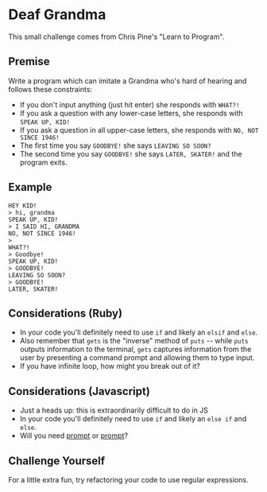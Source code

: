 # Deaf Grandma

This small challenge comes from Chris Pine's "Learn to Program".

## Premise

Write a program which can imitate a Grandma who's hard of hearing and follows
these constraints:

* If you don't input anything (just hit enter) she responds with `WHAT?!`
* If you ask a question with any lower-case letters, she responds with
`SPEAK UP, KID!`
* If you ask a question in all upper-case letters, she responds with
`NO, NOT SINCE 1946!`
* The first time you say `GOODBYE!` she says `LEAVING SO SOON?`
* The second time you say `GOODBYE!` she says `LATER, SKATER!` and the program
exits.

## Example

```
HEY KID!
> hi, grandma
SPEAK UP, KID!
> I SAID HI, GRANDMA
NO, NOT SINCE 1946!
>
WHAT?!
> Goodbye!
SPEAK UP, KID!
> GOODBYE!
LEAVING SO SOON?
> GOODBYE!
LATER, SKATER!
```

## Considerations (Ruby)
* In your code you'll definitely need to use `if` and likely an `elsif` and `else`.
* Also remember that `gets` is the "inverse" method of `puts` -- while `puts` outputs information to the terminal, `gets` captures information from the user by presenting a command prompt and allowing them to type input.
* If you have infinite loop, how might you break out of it?

## Considerations (Javascript)
* Just a heads up: this is extraordinarily difficult to do in JS
* In your code you'll definitely need to use `if` and likely an `else if` and `else`.
* Will you need [prompt](http://www.w3schools.com/jsref/met_win_prompt.asp) or [prompt](https://github.com/flatiron/prompt)?

## Challenge Yourself

For a little extra fun, try refactoring your code to use regular expressions.
